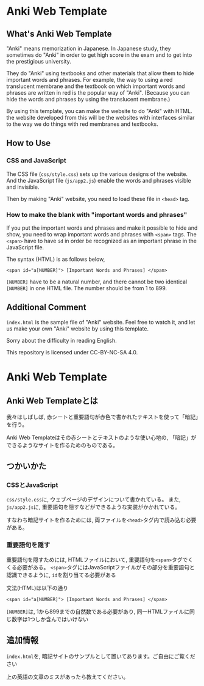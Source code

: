 # Anki Web Template

## What's Anki Web Template

"Anki" means memorization in Japanese. In Japanese study, they sometimes do "Anki" in order to get high score in the exam and to get into the prestigious university.

They do "Anki" using textbooks and other materials that allow them to hide important words and phrases. For example, the way to using a red translucent membrane and the textbook on which important words and phrases are written in red is the popular way of "Anki". (Because you can hide the words and phrases by using the translucent membrane.)

By using this template, you can make the website to do "Anki" with HTML. the website developed from this will be the websites with interfaces similar to the way we do things with red membranes and textbooks.

## How to Use

### CSS and JavaScript

The CSS file (`css/style.css`) sets up the various designs of the website. And the JavaScript file (`js/app2.js`) enable the words and phrases visible and invisible.

Then by making "Anki" website, you need to load these file in `<head>` tag.

### How to make the blank with "important words and phrases"

If you put the important words and phrases and make it possible to hide and show, you need to wrap important words and phrases with `<span>` tags. The `<span>` have to have `id` in order be recognized as an important phrase in the JavaScript file. 

The syntax (HTML) is as follows below,
```
<span id="a[NUMBER]"> [Important Words and Phrases] </span>
```
`[NUMBER]` have to be a natural number, and there cannot be two identical `[NUMBER]` in one HTML file. The number should be from 1 to 899.

## Additional Comment

`index.html` is the sample file of "Anki" website. Feel free to watch it, and let us make your own "Anki" website by using this template.

Sorry about the difficulty in reading English.

This repository is licensed under CC-BY-NC-SA 4.0.

# Anki Web Template

## Anki Web Templateとは

我々はしばしば, 赤シートと重要語句が赤色で書かれたテキストを使って「暗記」を行う。

Anki Web Templateはその赤シートとテキストのような使い心地の, 「暗記」ができるようなサイトを作るためのものである。

## つかいかた

### CSSとJavaScript

`css/style.css`に, ウェブページのデザインについて書かれている。 また, `js/app2.js`に, 重要語句を隠すなどができるような実装がかかれている。

すなわち暗記サイトを作るためには, 両ファイルを`<head>`タグ内で読み込む必要がある。

### 重要語句を隠す

重要語句を隠すためには, HTMLファイルにおいて, 重要語句を`<span>`タグでくくる必要がある。 `<span>`タグにはJavaScriptファイルがその部分を重要語句と認識できるように, `id`を割り当てる必要がある

文法(HTML)は以下の通り
```
<span id="a[NUMBER]"> [Important Words and Phrases] </span>
```
`[NUMBER]`は, 1から899までの自然数である必要があり, 同一HTMLファイルに同じ数字は1つしか含んではいけない

## 追加情報

`index.html`を, 暗記サイトのサンプルとして置いてあります。ご自由にご覧ください

上の英語の文章のミスがあったら教えてください。